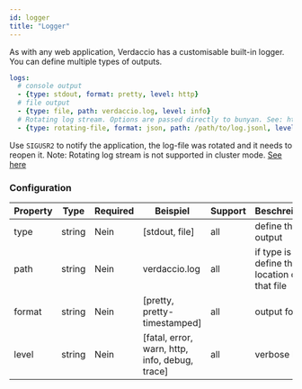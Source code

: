 ```yaml
---
id: logger
title: "Logger"
---
```


As with any web application, Verdaccio has a customisable built-in logger. You can define multiple types of outputs.

```yaml
logs:
  # console output
  - {type: stdout, format: pretty, level: http}
  # file output
  - {type: file, path: verdaccio.log, level: info}
  # Rotating log stream. Options are passed directly to bunyan. See: https://github.com/trentm/node-bunyan#stream-type-rotating-file
  - {type: rotating-file, format: json, path: /path/to/log.jsonl, level: http, options: {period: 1d}}
```

Use `SIGUSR2` to notify the application, the log-file was rotated and it needs to reopen it. Note: Rotating log stream is not supported in cluster mode. [See here](https://github.com/trentm/node-bunyan#stream-type-rotating-file)

### Configuration

| Property | Type   | Required | Beispiel                                       | Support | Beschreibung                                      |
| -------- | ------ | -------- | ---------------------------------------------- | ------- | ------------------------------------------------- |
| type     | string | Nein     | [stdout, file]                                 | all     | define the output                                 |
| path     | string | Nein     | verdaccio.log                                  | all     | if type is file, define the location of that file |
| format   | string | Nein     | [pretty, pretty-timestamped]                   | all     | output format                                     |
| level    | string | Nein     | [fatal, error, warn, http, info, debug, trace] | all     | verbose level                                     |
